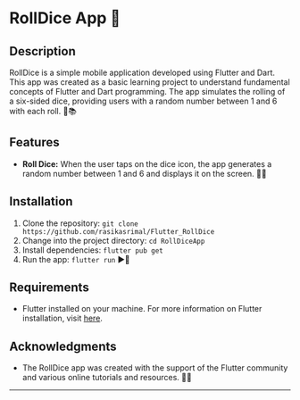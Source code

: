 # RollDice App 🎲


## Description

RollDice is a simple mobile application developed using Flutter and Dart. This app was created as a basic learning project to understand fundamental concepts of Flutter and Dart programming. The app simulates the rolling of a six-sided dice, providing users with a random number between 1 and 6 with each roll. 📱📚

## Features

- **Roll Dice:** When the user taps on the dice icon, the app generates a random number between 1 and 6 and displays it on the screen. 🎲🔄

## Installation

1. Clone the repository: `git clone https://github.com/rasikasrimal/Flutter_RollDice`
2. Change into the project directory: `cd RollDiceApp`
3. Install dependencies: `flutter pub get`
4. Run the app: `flutter run` ▶️🚀

## Requirements

- Flutter installed on your machine. For more information on Flutter installation, visit [here](https://flutter.dev/docs/get-started/install).

## Acknowledgments

- The RollDice app was created with the support of the Flutter community and various online tutorials and resources. 🙏🌟

---
